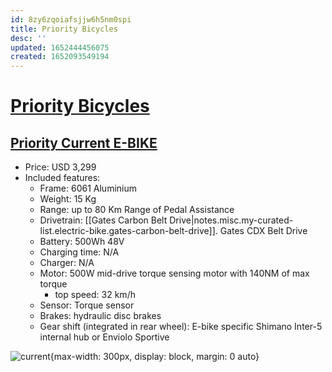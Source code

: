 ```yaml
---
id: 8zy6zqoiafsjjw6h5nm0spi
title: Priority Bicycles
desc: ''
updated: 1652444456075
created: 1652093549194
---
```

# [Priority Bicycles](https://www.prioritybicycles.com/)

## [Priority Current E-BIKE](https://www.prioritybicycles.com/products/current)

- Price: USD 3,299
- Included features:
    - Frame: 6061 Aluminium
    - Weight: 15 Kg
    - Range: up to 80 Km Range of Pedal Assistance
    - Drivetrain: [[Gates Carbon Belt Drive|notes.misc.my-curated-list.electric-bike.gates-carbon-belt-drive]]. Gates CDX Belt Drive
    - Battery: 500Wh 48V
    - Charging time: N/A
    - Charger: N/A
    - Motor: 500W mid-drive torque sensing motor with 140NM of max torque
        - top speed: 32 km/h
    - Sensor: Torque sensor
    - Brakes: hydraulic disc brakes
    - Gear shift (integrated in rear wheel): E-bike specific Shimano Inter-5 internal hub or Enviolo Sportive

![current](https://cdn.shopify.com/s/files/1/1245/1481/t/42/assets/eb3.gif?v=27698765335492847981601465493){max-width: 300px, display: block, margin: 0 auto}